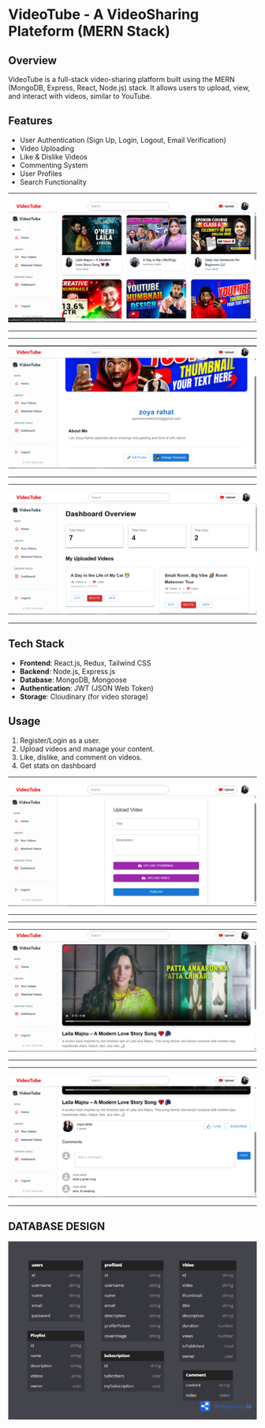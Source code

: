 # VideoTube - A VideoSharing Plateform (MERN Stack)

## Overview

VideoTube is a full-stack video-sharing platform built using the MERN (MongoDB, Express, React, Node.js) stack. It allows users to upload, view, and interact with videos, similar to YouTube.

## Features

- User Authentication (Sign Up, Login, Logout, Email Verification)
- Video Uploading
- Like & Dislike Videos
- Commenting System
- User Profiles
- Search Functionality

---

![Feed](Backend/public/temp/1.PNG)

---

---

![Profile](Backend/public/temp/3.PNG)

---

---

![Dashboard](Backend/public/temp/2.PNG)

---

## Tech Stack

- **Frontend**: React.js, Redux, Tailwind CSS
- **Backend**: Node.js, Express.js
- **Database**: MongoDB, Mongoose
- **Authentication**: JWT (JSON Web Token)
- **Storage**: Cloudinary (for video storage)

## Usage

1. Register/Login as a user.
2. Upload videos and manage your content.
3. Like, dislike, and comment on videos.
4. Get stats on dashboard

---

![Dashboard](Backend/public/temp/4.PNG)

---

---

![Dashboard](Backend/public/temp/5.PNG)

---

---

![Dashboard](Backend/public/temp/6.PNG)

---

## DATABASE DESIGN

![DB DESIGN IMAGE](Backend/src/utils/DbDesign.png)
